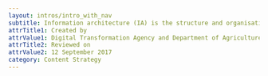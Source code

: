 ```yaml
---
layout: intros/intro_with_nav
subtitle: Information architecture (IA) is the structure and organisation of content on your website. It’s used to guide users around, so they can easily find what they’re looking for.
attrTitle1: Created by
attrValue1: Digital Transformation Agency and Department of Agriculture and Water Resources
attrTitle2: Reviewed on
attrValue2: 12 September 2017
category: Content Strategy
---
```

